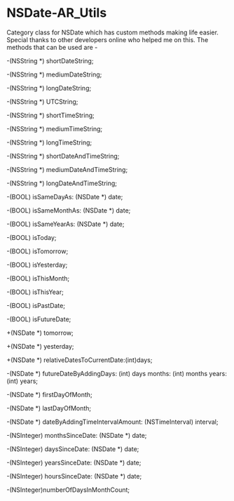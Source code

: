 # NSDate-AR_Utils

Category class for NSDate which has custom methods making life easier. Special thanks to other developers online who helped me on this. 
The methods that can be used are - 

-(NSString *) shortDateString;

-(NSString *) mediumDateString;

-(NSString *) longDateString;

-(NSString *) UTCString;

-(NSString *) shortTimeString;

-(NSString *) mediumTimeString;

-(NSString *) longTimeString;

-(NSString *) shortDateAndTimeString;

-(NSString *) mediumDateAndTimeString;

-(NSString *) longDateAndTimeString;




-(BOOL) isSameDayAs: (NSDate *) date;

-(BOOL) isSameMonthAs: (NSDate *) date;

-(BOOL) isSameYearAs: (NSDate *) date;

-(BOOL) isToday;

-(BOOL) isTomorrow;

-(BOOL) isYesterday;

-(BOOL) isThisMonth;

-(BOOL) isThisYear;

-(BOOL) isPastDate;

-(BOOL) isFutureDate;


+(NSDate *) tomorrow;

+(NSDate *) yesterday;

+(NSDate *) relativeDatesToCurrentDate:(int)days;

-(NSDate *) futureDateByAddingDays: (int) days months: (int) months years: (int) years;

-(NSDate *) firstDayOfMonth;

-(NSDate *) lastDayOfMonth;

-(NSDate *) dateByAddingTimeIntervalAmount: (NSTimeInterval) interval;


-(NSInteger) monthsSinceDate: (NSDate *) date;

-(NSInteger) daysSinceDate: (NSDate *) date;

-(NSInteger) yearsSinceDate: (NSDate *) date;

-(NSInteger) hoursSinceDate: (NSDate *) date;

-(NSInteger)numberOfDaysInMonthCount;

